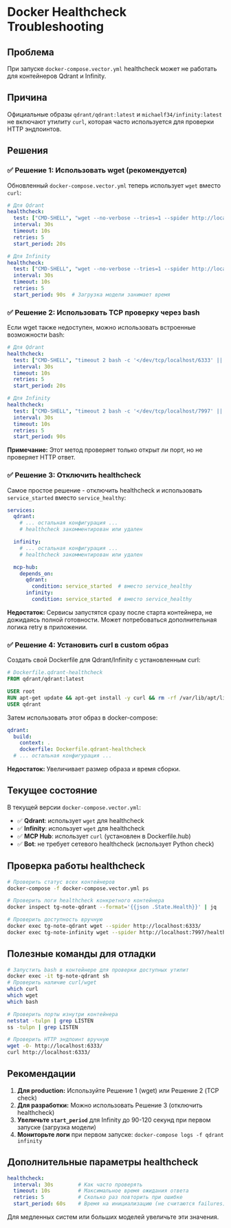 # Docker Healthcheck Troubleshooting

## Проблема

При запуске `docker-compose.vector.yml` healthcheck может не работать для контейнеров Qdrant и Infinity.

## Причина

Официальные образы `qdrant/qdrant:latest` и `michaelf34/infinity:latest` не включают утилиту `curl`, которая часто используется для проверки HTTP эндпоинтов.

## Решения

### ✅ Решение 1: Использовать wget (рекомендуется)

Обновленный `docker-compose.vector.yml` теперь использует `wget` вместо `curl`:

```yaml
# Для Qdrant
healthcheck:
  test: ["CMD-SHELL", "wget --no-verbose --tries=1 --spider http://localhost:6333/ || exit 1"]
  interval: 30s
  timeout: 10s
  retries: 5
  start_period: 20s

# Для Infinity
healthcheck:
  test: ["CMD-SHELL", "wget --no-verbose --tries=1 --spider http://localhost:7997/health || exit 1"]
  interval: 30s
  timeout: 10s
  retries: 5
  start_period: 90s  # Загрузка модели занимает время
```

### ✅ Решение 2: Использовать TCP проверку через bash

Если wget также недоступен, можно использовать встроенные возможности bash:

```yaml
# Для Qdrant
healthcheck:
  test: ["CMD-SHELL", "timeout 2 bash -c '</dev/tcp/localhost/6333' || exit 1"]
  interval: 30s
  timeout: 10s
  retries: 5
  start_period: 20s

# Для Infinity
healthcheck:
  test: ["CMD-SHELL", "timeout 2 bash -c '</dev/tcp/localhost/7997' || exit 1"]
  interval: 30s
  timeout: 10s
  retries: 5
  start_period: 90s
```

**Примечание:** Этот метод проверяет только открыт ли порт, но не проверяет HTTP ответ.

### ✅ Решение 3: Отключить healthcheck

Самое простое решение - отключить healthcheck и использовать `service_started` вместо `service_healthy`:

```yaml
services:
  qdrant:
    # ... остальная конфигурация ...
    # healthcheck закомментирован или удален

  infinity:
    # ... остальная конфигурация ...
    # healthcheck закомментирован или удален

  mcp-hub:
    depends_on:
      qdrant:
        condition: service_started  # вместо service_healthy
      infinity:
        condition: service_started  # вместо service_healthy
```

**Недостаток:** Сервисы запустятся сразу после старта контейнера, не дожидаясь полной готовности. Может потребоваться дополнительная логика retry в приложении.

### ✅ Решение 4: Установить curl в custom образ

Создать свой Dockerfile для Qdrant/Infinity с установленным curl:

```dockerfile
# Dockerfile.qdrant-healthcheck
FROM qdrant/qdrant:latest

USER root
RUN apt-get update && apt-get install -y curl && rm -rf /var/lib/apt/lists/*
USER qdrant
```

Затем использовать этот образ в docker-compose:

```yaml
qdrant:
  build:
    context: .
    dockerfile: Dockerfile.qdrant-healthcheck
  # ... остальная конфигурация ...
```

**Недостаток:** Увеличивает размер образа и время сборки.

## Текущее состояние

В текущей версии `docker-compose.vector.yml`:
- ✅ **Qdrant**: использует `wget` для healthcheck
- ✅ **Infinity**: использует `wget` для healthcheck  
- ✅ **MCP Hub**: использует `curl` (установлен в Dockerfile.hub)
- ✅ **Bot**: не требует сетевого healthcheck (использует Python check)

## Проверка работы healthcheck

```bash
# Проверить статус всех контейнеров
docker-compose -f docker-compose.vector.yml ps

# Проверить логи healthcheck конкретного контейнера
docker inspect tg-note-qdrant --format='{{json .State.Health}}' | jq

# Проверить доступность вручную
docker exec tg-note-qdrant wget --spider http://localhost:6333/
docker exec tg-note-infinity wget --spider http://localhost:7997/health
```

## Полезные команды для отладки

```bash
# Запустить bash в контейнере для проверки доступных утилит
docker exec -it tg-note-qdrant sh
# Проверить наличие curl/wget
which curl
which wget
which bash

# Проверить порты изнутри контейнера
netstat -tulpn | grep LISTEN
ss -tulpn | grep LISTEN

# Проверить HTTP эндпоинт вручную
wget -O- http://localhost:6333/
curl http://localhost:6333/
```

## Рекомендации

1. **Для production:** Используйте Решение 1 (wget) или Решение 2 (TCP check)
2. **Для разработки:** Можно использовать Решение 3 (отключить healthcheck)
3. **Увеличьте `start_period`** для Infinity до 90-120 секунд при первом запуске (загрузка модели)
4. **Мониторьте логи** при первом запуске: `docker-compose logs -f qdrant infinity`

## Дополнительные параметры healthcheck

```yaml
healthcheck:
  interval: 30s        # Как часто проверять
  timeout: 10s         # Максимальное время ожидания ответа
  retries: 5           # Сколько раз повторить при ошибке
  start_period: 60s    # Время на инициализацию (не считаются failures)
```

Для медленных систем или больших моделей увеличьте эти значения.
